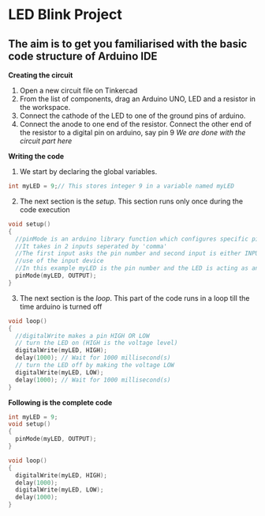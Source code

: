 # LED Blink Project
## The aim is to get you familiarised with the basic code structure of Arduino IDE

**Creating the circuit**
1. Open a new circuit file on Tinkercad
1. From the list of components, drag an Arduino UNO, LED and a resistor in the workspace.
1. Connect the cathode of the LED to one of the ground pins of arduino.
1. Connect the anode to one end of the resistor. Connect the other end of the resistor to a digital pin on arduino, say pin 9
*We are done with the circuit part here*


**Writing the code**
1. We start by declaring the global variables.

```C++
int myLED = 9;// This stores integer 9 in a variable named myLED
```
2. The next section is the *setup*. This section runs only once during the code execution
```C++
void setup()
{
  //pinMode is an arduino library function which configures specific pin of arduino as i/o 
  //It takes in 2 inputs seperated by 'comma'
  //The first input asks the pin number and second input is either INPUT or OUTPUT depending on the
  //use of the input device
  //In this example myLED is the pin number and the LED is acting as an OUTPUT device
  pinMode(myLED, OUTPUT); 
}
```
3. The next section is the *loop*. This part of the code runs in a loop till the time arduino is turned off
```C++
void loop()
{
  //digitalWrite makes a pin HIGH OR LOW
  // turn the LED on (HIGH is the voltage level)
  digitalWrite(myLED, HIGH);
  delay(1000); // Wait for 1000 millisecond(s)
  // turn the LED off by making the voltage LOW
  digitalWrite(myLED, LOW);
  delay(1000); // Wait for 1000 millisecond(s)
}
```
**Following is the complete code**
```C++
int myLED = 9;
void setup()
{
  pinMode(myLED, OUTPUT);
}

void loop()
{
  digitalWrite(myLED, HIGH);
  delay(1000);
  digitalWrite(myLED, LOW);
  delay(1000); 
}
```

